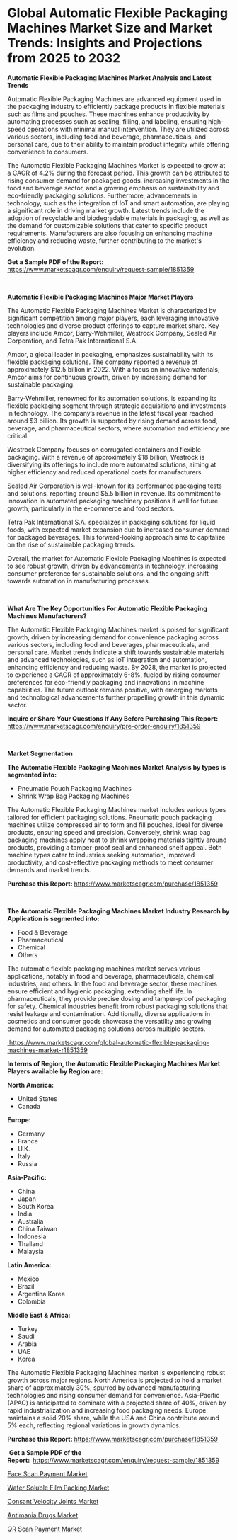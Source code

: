 <p><h1>Global Automatic Flexible Packaging Machines Market Size and Market Trends: Insights and Projections from 2025 to 2032</h1></p><p><strong>Automatic Flexible Packaging Machines Market Analysis and Latest Trends</strong></p>
<p><p>Automatic Flexible Packaging Machines are advanced equipment used in the packaging industry to efficiently package products in flexible materials such as films and pouches. These machines enhance productivity by automating processes such as sealing, filling, and labeling, ensuring high-speed operations with minimal manual intervention. They are utilized across various sectors, including food and beverage, pharmaceuticals, and personal care, due to their ability to maintain product integrity while offering convenience to consumers.</p><p>The Automatic Flexible Packaging Machines Market is expected to grow at a CAGR of 4.2% during the forecast period. This growth can be attributed to rising consumer demand for packaged goods, increasing investments in the food and beverage sector, and a growing emphasis on sustainability and eco-friendly packaging solutions. Furthermore, advancements in technology, such as the integration of IoT and smart automation, are playing a significant role in driving market growth. Latest trends include the adoption of recyclable and biodegradable materials in packaging, as well as the demand for customizable solutions that cater to specific product requirements. Manufacturers are also focusing on enhancing machine efficiency and reducing waste, further contributing to the market's evolution.</p></p>
<p><strong>Get a Sample PDF of the Report:&nbsp;</strong> <a href="https://www.marketscagr.com/enquiry/request-sample/1851359?utm_campaign=1920&utm_medium=2&utm_source=Github&utm_content=ia&utm_term=07012025&utm_id=automatic-flexible-packaging-machines">https://www.marketscagr.com/enquiry/request-sample/1851359</a></p>
<p>&nbsp;</p>
<p><strong>Automatic Flexible Packaging Machines Major Market Players</strong></p>
<p><p>The Automatic Flexible Packaging Machines Market is characterized by significant competition among major players, each leveraging innovative technologies and diverse product offerings to capture market share. Key players include Amcor, Barry-Wehmiller, Westrock Company, Sealed Air Corporation, and Tetra Pak International S.A.</p><p>Amcor, a global leader in packaging, emphasizes sustainability with its flexible packaging solutions. The company reported a revenue of approximately $12.5 billion in 2022. With a focus on innovative materials, Amcor aims for continuous growth, driven by increasing demand for sustainable packaging.</p><p>Barry-Wehmiller, renowned for its automation solutions, is expanding its flexible packaging segment through strategic acquisitions and investments in technology. The company’s revenue in the latest fiscal year reached around $3 billion. Its growth is supported by rising demand across food, beverage, and pharmaceutical sectors, where automation and efficiency are critical.</p><p>Westrock Company focuses on corrugated containers and flexible packaging. With a revenue of approximately $18 billion, Westrock is diversifying its offerings to include more automated solutions, aiming at higher efficiency and reduced operational costs for manufacturers.</p><p>Sealed Air Corporation is well-known for its performance packaging tests and solutions, reporting around $5.5 billion in revenue. Its commitment to innovation in automated packaging machinery positions it well for future growth, particularly in the e-commerce and food sectors.</p><p>Tetra Pak International S.A. specializes in packaging solutions for liquid foods, with expected market expansion due to increased consumer demand for packaged beverages. This forward-looking approach aims to capitalize on the rise of sustainable packaging trends.</p><p>Overall, the market for Automatic Flexible Packaging Machines is expected to see robust growth, driven by advancements in technology, increasing consumer preference for sustainable solutions, and the ongoing shift towards automation in manufacturing processes.</p></p>
<p>&nbsp;</p>
<p><strong>What Are The Key Opportunities For Automatic Flexible Packaging Machines Manufacturers?</strong></p>
<p><p>The Automatic Flexible Packaging Machines market is poised for significant growth, driven by increasing demand for convenience packaging across various sectors, including food and beverages, pharmaceuticals, and personal care. Market trends indicate a shift towards sustainable materials and advanced technologies, such as IoT integration and automation, enhancing efficiency and reducing waste. By 2028, the market is projected to experience a CAGR of approximately 6-8%, fueled by rising consumer preferences for eco-friendly packaging and innovations in machine capabilities. The future outlook remains positive, with emerging markets and technological advancements further propelling growth in this dynamic sector.</p></p>
<p><strong>Inquire or Share Your Questions If Any Before Purchasing This Report:</strong> <a href="https://www.marketscagr.com/enquiry/pre-order-enquiry/1851359?utm_campaign=1920&utm_medium=2&utm_source=Github&utm_content=ia&utm_term=07012025&utm_id=automatic-flexible-packaging-machines">https://www.marketscagr.com/enquiry/pre-order-enquiry/1851359</a></p>
<p>&nbsp;</p>
<p><strong>Market Segmentation</strong></p>
<p><strong>The Automatic Flexible Packaging Machines Market Analysis by types is segmented into:</strong></p>
<p><ul><li>Pneumatic Pouch Packaging Machines</li><li>Shrink Wrap Bag Packaging Machines</li></ul></p>
<p><p>The Automatic Flexible Packaging Machines market includes various types tailored for efficient packaging solutions. Pneumatic pouch packaging machines utilize compressed air to form and fill pouches, ideal for diverse products, ensuring speed and precision. Conversely, shrink wrap bag packaging machines apply heat to shrink wrapping materials tightly around products, providing a tamper-proof seal and enhanced shelf appeal. Both machine types cater to industries seeking automation, improved productivity, and cost-effective packaging methods to meet consumer demands and market trends.</p></p>
<p><strong>Purchase this Report:&nbsp;</strong><a href="https://www.marketscagr.com/purchase/1851359?utm_campaign=1920&utm_medium=2&utm_source=Github&utm_content=ia&utm_term=07012025&utm_id=automatic-flexible-packaging-machines">https://www.marketscagr.com/purchase/1851359</a></p>
<p>&nbsp;</p>
<p><strong>The Automatic Flexible Packaging Machines Market Industry Research by Application is segmented into:</strong></p>
<p><ul><li>Food & Beverage</li><li>Pharmaceutical</li><li>Chemical</li><li>Others</li></ul></p>
<p><p>The automatic flexible packaging machines market serves various applications, notably in food and beverage, pharmaceuticals, chemical industries, and others. In the food and beverage sector, these machines ensure efficient and hygienic packaging, extending shelf life. In pharmaceuticals, they provide precise dosing and tamper-proof packaging for safety. Chemical industries benefit from robust packaging solutions that resist leakage and contamination. Additionally, diverse applications in cosmetics and consumer goods showcase the versatility and growing demand for automated packaging solutions across multiple sectors.</p></p>
<p><a href="https://www.marketscagr.com/global-automatic-flexible-packaging-machines-market-r1851359?utm_campaign=1920&utm_medium=2&utm_source=Github&utm_content=ia&utm_term=07012025&utm_id=automatic-flexible-packaging-machines">&nbsp;https://www.marketscagr.com/global-automatic-flexible-packaging-machines-market-r1851359</a></p>
<p><strong>In terms of Region, the Automatic Flexible Packaging Machines Market Players available by Region are:</strong></p>
<p>
    <p> <strong> North America: </strong>
        <ul>
            <li>United States</li>
            <li>Canada</li>
        </ul>
        </p> 
    <p> <strong> Europe: </strong>
        <ul>
            <li>Germany</li>
            <li>France</li>
            <li>U.K.</li>
            <li>Italy</li>
            <li>Russia</li>
        </ul>
        </p> 
    <p> <strong> Asia-Pacific: </strong>
        <ul>
            <li>China</li>
            <li>Japan</li>
            <li>South Korea</li>
            <li>India</li>
            <li>Australia</li>
            <li>China Taiwan</li>
            <li>Indonesia</li>
            <li>Thailand</li>
            <li>Malaysia</li>
        </ul>
        </p> 
    <p> <strong> Latin America: </strong>
        <ul>
            <li>Mexico</li>
            <li>Brazil</li>
            <li>Argentina Korea</li>
            <li>Colombia</li>
        </ul>
        </p> 
    <p> <strong> Middle East & Africa: </strong>
        <ul>
            <li>Turkey</li>
            <li>Saudi</li>
            <li>Arabia</li>
            <li>UAE</li>
            <li>Korea</li>
        </ul>
    </p>
    </p>
<p><p>The Automatic Flexible Packaging Machines market is experiencing robust growth across major regions. North America is projected to hold a market share of approximately 30%, spurred by advanced manufacturing technologies and rising consumer demand for convenience. Asia-Pacific (APAC) is anticipated to dominate with a projected share of 40%, driven by rapid industrialization and increasing food packaging needs. Europe maintains a solid 20% share, while the USA and China contribute around 5% each, reflecting regional variations in growth dynamics.</p></p>
<p><strong>Purchase this Report: </strong><a href="https://www.marketscagr.com/purchase/1851359?utm_campaign=1920&utm_medium=2&utm_source=Github&utm_content=ia&utm_term=07012025&utm_id=automatic-flexible-packaging-machines">https://www.marketscagr.com/purchase/1851359</a></p>
<p>&nbsp;<strong>Get a Sample PDF of the Report:&nbsp;&nbsp;</strong><a href="https://www.marketscagr.com/enquiry/request-sample/1851359?utm_campaign=1920&utm_medium=2&utm_source=Github&utm_content=ia&utm_term=07012025&utm_id=automatic-flexible-packaging-machines">https://www.marketscagr.com/enquiry/request-sample/1851359</a></p>
<p><strong></strong></p>
<p><p><a href="https://www.linkedin.com/pulse/face-scan-payment-market-update-growth-goals-size-expanding-ayuwf?utm_campaign=1920&utm_medium=2&utm_source=Github&utm_content=ia&utm_term=07012025&utm_id=automatic-flexible-packaging-machines">Face Scan Payment Market</a></p><p><a href="https://www.linkedin.com/pulse/evaluating-profitability-growth-water-soluble-film-packing-market-otfmf?utm_campaign=1920&utm_medium=2&utm_source=Github&utm_content=ia&utm_term=07012025&utm_id=automatic-flexible-packaging-machines">Water Soluble Film Packing Market</a></p><p><a href="https://www.linkedin.com/pulse/insight-consant-velocity-joints-market-size-expected-cagr-qhsae?utm_campaign=1920&utm_medium=2&utm_source=Github&utm_content=ia&utm_term=07012025&utm_id=automatic-flexible-packaging-machines">Consant Velocity Joints Market</a></p><p><a href="https://www.linkedin.com/pulse/in-depth-antimania-drugs-market-research-comprehensive-insights-ywnof?utm_campaign=1920&utm_medium=2&utm_source=Github&utm_content=ia&utm_term=07012025&utm_id=automatic-flexible-packaging-machines">Antimania Drugs Market</a></p><p><a href="https://www.linkedin.com/pulse/qr-scan-payment-market-trends-growth-drivers-demand-supply-vtnee?utm_campaign=1920&utm_medium=2&utm_source=Github&utm_content=ia&utm_term=07012025&utm_id=automatic-flexible-packaging-machines">QR Scan Payment Market</a></p></p>
